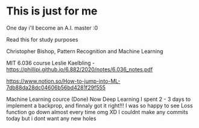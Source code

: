 # This is just for me
One day i'll become an A.I. master :0

Read this for study purposes


Christopher Bishop, Pattern Recognition and Machine Learning

MIT 6.036  course Leslie Kaelbling -  https://phillipi.github.io/6.882/2020/notes/6.036_notes.pdf

https://www.notion.so/How-to-jump-into-ML-7db88da28dc04606b56bd4281f29f555

Machine Learning cource (Done)
Now Deep Learning
I spent 2 - 3 days to implement a backprop, and finnaly got it right!!! I was so happy to see Loss function go down almost every time omg XD
I couldnt make any commits today but i dont want any new holes

